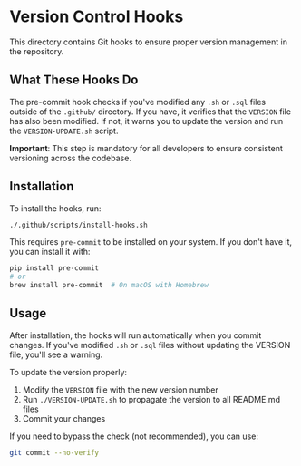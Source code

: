 # Version Control Hooks

This directory contains Git hooks to ensure proper version management in the repository.

## What These Hooks Do

The pre-commit hook checks if you've modified any `.sh` or `.sql` files outside of the `.github/` directory. If you have, it verifies that the `VERSION` file has also been modified. If not, it warns you to update the version and run the `VERSION-UPDATE.sh` script.

**Important**: This step is mandatory for all developers to ensure consistent versioning across the codebase.

## Installation

To install the hooks, run:

```bash
./.github/scripts/install-hooks.sh
```

This requires `pre-commit` to be installed on your system. If you don't have it, you can install it with:

```bash
pip install pre-commit
# or
brew install pre-commit  # On macOS with Homebrew
```

## Usage

After installation, the hooks will run automatically when you commit changes. If you've modified `.sh` or `.sql` files without updating the VERSION file, you'll see a warning.

To update the version properly:

1. Modify the `VERSION` file with the new version number
2. Run `./VERSION-UPDATE.sh` to propagate the version to all README.md files
3. Commit your changes

If you need to bypass the check (not recommended), you can use:

```bash
git commit --no-verify
```



